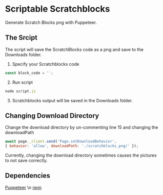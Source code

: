 # Scriptable Scratchblocks
Generate Scratch Blocks png with Puppeteer.

## The Srcipt

The script will save the ScratchBlocks code as a png and save to the Downloads folder.

1. Specify your Scratchblocks code
```javascript
const block_code = '';
```
2. Run script
```javascript
node script.js
```

3. Scratchblocks output will be saved in the Downloads folder.

## Changing Download Directory

Change the download directory by un-commenting line 15 and changing the downloadPath
```javascript
await page._client.send('Page.setDownloadBehavior', 
{ behavior: 'allow', downloadPath: './scratchblocks_png/' });
```
Currently, changing the download directory sometimes causes the pictures to not save correctly.

## Dependencies

[Puppeteer](https://github.com/GoogleChrome/puppeteer) \n
[npm](https://github.com/npm/cli)
